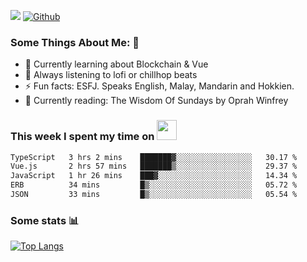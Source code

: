 ![](https://visitor-badge.laobi.icu/badge?page_id=seanho96.seanho96)
[![Github](https://img.shields.io/github/followers/seanho96?label=Follow&style=social)](https://github.com/seanho96)

### Some Things About Me: 👋
- 🌱 Currently learning about Blockchain & Vue
- :musical_note: Always listening to lofi or chillhop beats
- :zap: Fun facts: ESFJ. Speaks English, Malay, Mandarin and Hokkien.
- :book: Currently reading: The Wisdom Of Sundays by Oprah Winfrey

### This week I spent my time on <img src="https://media.giphy.com/media/SvQzkTQb3ZwKcj1QTO/giphy.gif" width="32">

<!--START_SECTION:waka-->

```txt
TypeScript   3 hrs 2 mins    ███████▓░░░░░░░░░░░░░░░░░   30.17 %
Vue.js       2 hrs 57 mins   ███████▒░░░░░░░░░░░░░░░░░   29.37 %
JavaScript   1 hr 26 mins    ███▓░░░░░░░░░░░░░░░░░░░░░   14.34 %
ERB          34 mins         █▒░░░░░░░░░░░░░░░░░░░░░░░   05.72 %
JSON         33 mins         █▒░░░░░░░░░░░░░░░░░░░░░░░   05.54 %
```

<!--END_SECTION:waka-->

### Some stats 📊

[![Top Langs](https://github-readme-stats.vercel.app/api/top-langs/?username=seanho96&layout=compact&theme=graywhite)](https://github.com/anuraghazra/github-readme-stats)
<br/>
<!-- ![GitHub stats](https://github-readme-stats.vercel.app/api?username=seanho96&show_icons=true&theme=graywhite)-->

